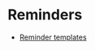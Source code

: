 # Reminders

- [Reminder templates](https://dvagov.sharepoint.com/sites/vhavetext/SitePages/Community-Care-Appointment-Reminders.aspx)
